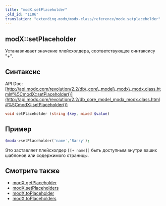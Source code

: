 ```yaml
---
title: "modX.setPlaceholder"
_old_id: "1106"
translation: "extending-modx/modx-class/reference/modx.setplaceholder"
---
```


## modX::setPlaceholder

Устанавливает значение плейсхолдера, соответствующее синтаксису "+".

## Синтаксис

API Doc: [http://api.modx.com/revolution/2.2/db\_core\_model\_modx\_modx.class.html#%5CmodX::setPlaceholder()](http://api.modx.com/revolution/2.2/db_core_model_modx_modx.class.html#%5CmodX::setPlaceholder())

``` php
void setPlaceholder (string $key, mixed $value)
```

## Пример

``` php
$modx->setPlaceholder('name','Barry');
```

Это заставляет плейсхолдер `[[+ name]]` быть доступным внутри ваших шаблонов или содержимого страницы.

## Смотрите также

- [modX.getPlaceholder](extending-modx/modx-class/reference/modx.getplaceholder "modX.getPlaceholder")
- [modX.setPlaceholders](extending-modx/modx-class/reference/modx.setplaceholders "modX.setPlaceholders")
- [modX.toPlaceholder](extending-modx/modx-class/reference/modx.toplaceholder "modX.toPlaceholder")
- [modX.toPlaceholders](extending-modx/modx-class/reference/modx.toplaceholders "modX.toPlaceholders")
